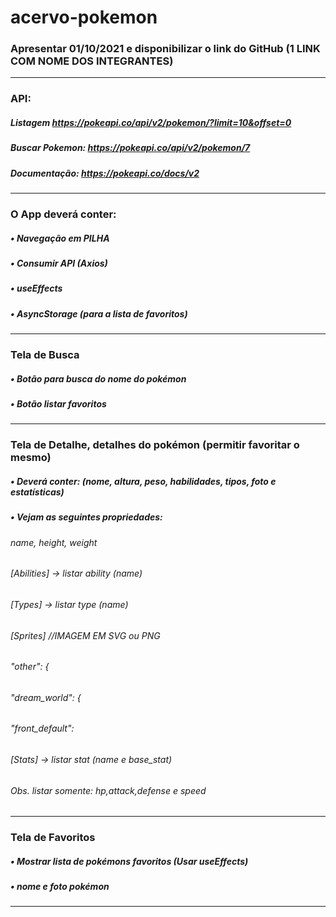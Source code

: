 # acervo-pokemon

### Apresentar 01/10/2021 e disponibilizar o link do GitHub (1 LINK COM NOME DOS INTEGRANTES)

------------------------------------------------------------------------------------------------------

### API: 
##### Listagem https://pokeapi.co/api/v2/pokemon/?limit=10&offset=0
##### Buscar Pokemon: https://pokeapi.co/api/v2/pokemon/7
##### Documentação: https://pokeapi.co/docs/v2

------------------------------------------------------------------------------------------------------

### O App deverá conter:
##### • Navegação em PILHA
##### • Consumir API (Axios)
##### • useEffects
##### • AsyncStorage (para a lista de favoritos)

------------------------------------------------------------------------------------------------------

### Tela de Busca
##### • Botão para busca do nome do pokémon
##### • Botão listar favoritos

------------------------------------------------------------------------------------------------------

### Tela de Detalhe, detalhes do pokémon (permitir favoritar o mesmo)
##### • Deverá conter: (nome, altura, peso, habilidades, tipos, foto e estatísticas)
##### • Vejam as seguintes propriedades:
###### name, height, weight
###### [Abilities] -> listar ability (name)
###### [Types] -> listar type (name)
###### [Sprites] //IMAGEM EM SVG ou PNG
######  "other": {
######  "dream_world": {
######  "front_default":
######  [Stats] -> listar stat (name e base_stat)
######  Obs. listar somente: hp,attack,defense e speed

------------------------------------------------------------------------------------------------------

### Tela de Favoritos
##### • Mostrar lista de pokémons favoritos (Usar useEffects)
##### • nome e foto pokémon

------------------------------------------------------------------------------------------------------
